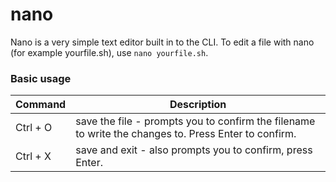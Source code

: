 # nano

Nano is a very simple text editor built in to the CLI. To edit a file with nano (for example yourfile.sh), use `nano yourfile.sh`.

### Basic usage
| Command  | Description                                                                                          |
|----------|------------------------------------------------------------------------------------------------------|
| Ctrl + O | save the file - prompts you to confirm the filename to write the changes to. Press Enter to confirm. |
| Ctrl + X | save and exit - also prompts you to confirm, press Enter.                                            |
